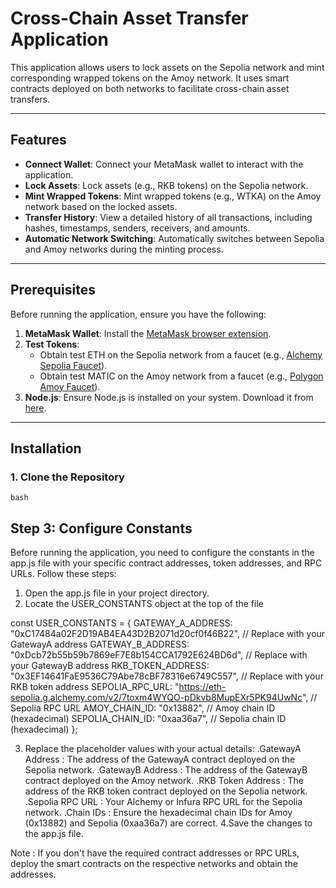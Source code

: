 # **Cross-Chain Asset Transfer Application**

This application allows users to lock assets on the Sepolia network and mint corresponding wrapped tokens on the Amoy network. It uses smart contracts deployed on both networks to facilitate cross-chain asset transfers.

---

## **Features**
- **Connect Wallet**: Connect your MetaMask wallet to interact with the application.
- **Lock Assets**: Lock assets (e.g., RKB tokens) on the Sepolia network.
- **Mint Wrapped Tokens**: Mint wrapped tokens (e.g., WTKA) on the Amoy network based on the locked assets.
- **Transfer History**: View a detailed history of all transactions, including hashes, timestamps, senders, receivers, and amounts.
- **Automatic Network Switching**: Automatically switches between Sepolia and Amoy networks during the minting process.

---

## **Prerequisites**
Before running the application, ensure you have the following:
1. **MetaMask Wallet**: Install the [MetaMask browser extension](https://metamask.io/).
2. **Test Tokens**:
   - Obtain test ETH on the Sepolia network from a faucet (e.g., [Alchemy Sepolia Faucet](https://sepoliafaucet.com/)).
   - Obtain test MATIC on the Amoy network from a faucet (e.g., [Polygon Amoy Faucet](https://faucet.polygon.technology/)).
3. **Node.js**: Ensure Node.js is installed on your system. Download it from [here](https://nodejs.org/).

---

## **Installation**

### 1. Clone the Repository
```bash```


## Step 3: Configure Constants
Before running the application, you need to configure the constants in the app.js file with your specific contract addresses, token addresses, and RPC URLs. Follow these steps:

1. Open the app.js file in your project directory.
2. Locate the USER_CONSTANTS object at the top of the file

const USER_CONSTANTS = {
    GATEWAY_A_ADDRESS: "0xC17484a02F2D19AB4EA43D2B2071d20cf0f46B22", // Replace with your GatewayA address
    GATEWAY_B_ADDRESS: "0xDcb72b55b59b7869eF7E8b154CCA1792E624BD6d", // Replace with your GatewayB address
    RKB_TOKEN_ADDRESS: "0x3EF14641FaE9536C79Abe78cBF78316e6749C557", // Replace with your RKB token address
    SEPOLIA_RPC_URL: "https://eth-sepolia.g.alchemy.com/v2/7toxm4WYQO-pDkvb8MupEXr5PK94UwNc", // Sepolia RPC URL
    AMOY_CHAIN_ID: "0x13882", // Amoy chain ID (hexadecimal)
    SEPOLIA_CHAIN_ID: "0xaa36a7", // Sepolia chain ID (hexadecimal)
};

3. Replace the placeholder values with your actual details:
   .GatewayA Address : The address of the GatewayA contract deployed on the Sepolia network.
   .GatewayB Address : The address of the GatewayB contract deployed on the Amoy network.
   .RKB Token Address : The address of the RKB token contract deployed on the Sepolia network.
   .Sepolia RPC URL : Your Alchemy or Infura RPC URL for the Sepolia network.
   .Chain IDs : Ensure the hexadecimal chain IDs for Amoy (0x13882) and Sepolia (0xaa36a7) are correct.
4.Save the changes to the app.js file.

Note : If you don't have the required contract addresses or RPC URLs, deploy the smart contracts on the respective networks and obtain the addresses. 


